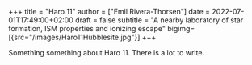 +++
title = "Haro 11"
author = ["Emil Rivera-Thorsen"]
date = 2022-07-01T17:49:00+02:00
draft = false
subtitle = "A nearby laboratory of star formation, ISM properties and ionizing escape"
bigimg=[{src="/images/Haro11Hubblesite.jpg"}]
+++

Something something about Haro 11. There is a lot to write.
